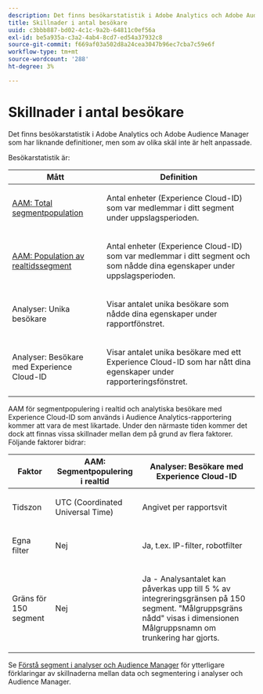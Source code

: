 ```yaml
---
description: Det finns besökarstatistik i Adobe Analytics och Adobe Audience Manager som har liknande definitioner, men som av olika skäl inte är helt anpassade.
title: Skillnader i antal besökare
uuid: c3bbb887-bd02-4c1c-9a2b-64811c0ef56a
exl-id: be5a935a-c3a2-4ab4-8cd7-ed54a37932c8
source-git-commit: f669af03a502d8a24cea3047b96ec7cba7c59e6f
workflow-type: tm+mt
source-wordcount: '288'
ht-degree: 3%

---
```


# Skillnader i antal besökare

Det finns besökarstatistik i Adobe Analytics och Adobe Audience Manager som har liknande definitioner, men som av olika skäl inte är helt anpassade.

Besökarstatistik är:

<table id="table_F9FE107A89934C3B854C55D7D76AC6E8"> 
 <thead> 
  <tr> 
   <th colname="col2" class="entry"> Mått </th> 
   <th colname="col3" class="entry"> Definition </th> 
  </tr>
 </thead>
 <tbody> 
  <tr> 
   <td colname="col2"> <p><a href="https://experienceleague.adobe.com/docs/audience-manager/user-guide/features/segments/segment-builder-data.html"  > AAM: Total segmentpopulation</a> </p> </td> 
   <td colname="col3"> <p>Antal enheter (Experience Cloud-ID) som var medlemmar i ditt segment under uppslagsperioden. </p> </td> 
  </tr> 
  <tr> 
   <td colname="col2"> <p><a href="https://experienceleague.adobe.com/docs/audience-manager/user-guide/features/segments/segment-builder-data.html"  > AAM: Population av realtidssegment</a> </p> </td> 
   <td colname="col3"> <p>Antal enheter (Experience Cloud-ID) som var medlemmar i ditt segment och som nådde dina egenskaper under uppslagsperioden. </p> </td> 
  </tr> 
  <tr> 
   <td colname="col2"> <p>Analyser: Unika besökare </p> </td> 
   <td colname="col3"> <p>Visar antalet unika besökare som nådde dina egenskaper under rapportfönstret. </p> </td> 
  </tr> 
  <tr> 
   <td colname="col2"> <p>Analyser: Besökare med Experience Cloud-ID </p> </td> 
   <td colname="col3"> <p>Visar antalet unika besökare med ett Experience Cloud-ID som har nått dina egenskaper under rapporteringsfönstret. </p> </td> 
  </tr> 
 </tbody> 
</table>

AAM för segmentpopulering i realtid och analytiska besökare med Experience Cloud-ID som används i Audience Analytics-rapportering kommer att vara de mest likartade. Under den närmaste tiden kommer det dock att finnas vissa skillnader mellan dem på grund av flera faktorer. Följande faktorer bidrar:

<table id="table_A391B37CC077456F8BB83BAA3C640EF6"> 
 <thead> 
  <tr> 
   <th colname="col1" class="entry"> Faktor </th> 
   <th colname="col2" class="entry"> AAM: Segmentpopulering i realtid </th> 
   <th colname="col3" class="entry"> Analyser: Besökare med Experience Cloud-ID </th> 
  </tr>
 </thead>
 <tbody> 
  <tr> 
   <td colname="col1"> <p>Tidszon </p> </td> 
   <td colname="col2"> <p>UTC (Coordinated Universal Time) </p> </td> 
   <td colname="col3"> <p>Angivet per rapportsvit </p> </td> 
  </tr> 
  <tr> 
   <td colname="col1"> <p>Egna filter </p> </td> 
   <td colname="col2"> <p>Nej </p> </td> 
   <td colname="col3"> <p>Ja, t.ex. IP-filter, robotfilter </p> </td> 
  </tr> 
  <tr> 
   <td colname="col1"> <p>Gräns för 150 segment </p> </td> 
   <td colname="col2"> <p>Nej </p> </td> 
   <td colname="col3"> <p>Ja - Analysantalet kan påverkas upp till 5 % av integreringsgränsen på 150 segment. "Målgruppsgräns nådd" visas i dimensionen Målgruppsnamn om trunkering har gjorts. </p> </td> 
  </tr> 
 </tbody> 
</table>

Se [Förstå segment i analyser och Audience Manager](/help/integrate/c-audience-analytics/aam-analytics-segments.md) för ytterligare förklaringar av skillnaderna mellan data och segmentering i analyser och Audience Manager.
